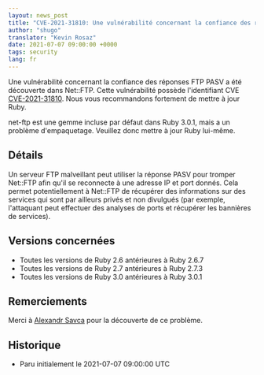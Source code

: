 ```yaml
---
layout: news_post
title: "CVE-2021-31810: Une vulnérabilité concernant la confiance des réponses FTP PASV dans Net::FTP"
author: "shugo"
translator: "Kevin Rosaz"
date: 2021-07-07 09:00:00 +0000
tags: security
lang: fr
---
```


Une vulnérabilité concernant la confiance des réponses FTP PASV a été découverte dans Net::FTP.
Cette vulnérabilité possède l'identifiant CVE [CVE-2021-31810](https://www.cve.org/CVERecord?id=CVE-2021-31810).
Nous vous recommandons fortement de mettre à jour Ruby.

net-ftp est une gemme incluse par défaut dans Ruby 3.0.1, mais a un problème d'empaquetage. Veuillez donc mettre à jour Ruby lui-même.

## Détails

Un serveur FTP malveillant peut utiliser la réponse PASV pour tromper Net::FTP afin qu'il se reconnecte à une adresse IP et port donnés. Cela permet potentiellement à Net::FTP de récupérer des informations sur des services qui sont par ailleurs privés et non divulgués (par exemple, l'attaquant peut effectuer des analyses de ports et récupérer les bannières de services).

## Versions concernées

* Toutes les versions de Ruby 2.6 antérieures à Ruby 2.6.7
* Toutes les versions de Ruby 2.7 antérieures à Ruby 2.7.3
* Toutes les versions de Ruby 3.0 antérieures à Ruby 3.0.1

## Remerciements

Merci à [Alexandr Savca](https://hackerone.com/chinarulezzz) pour la découverte de ce problème.

## Historique

* Paru initialement le 2021-07-07 09:00:00 UTC
